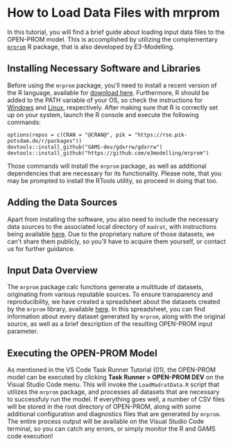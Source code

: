 # How to Load Data Files with mrprom
In this tutorial, you will find a brief guide about loading input data files to the OPEN-PROM model. This is accomplished by utilizing the complementary [`mrprom`](https://github.com/e3modelling/mrprom) R package, that is also developed by E3-Modelling.

## Installing Necessary Software and Libraries
Before using the `mrprom` package, you'll need to install a recent version of the R language, available for [download here](https://www.r-project.org/). Furthermore, R should be added to the PATH variable of your OS, so check the instructions for [Windows](https://www.bbminfo.com/r/r-programming-environment-setup.php) and [Linux](https://www.digitalocean.com/community/tutorials/how-to-view-and-update-the-linux-path-environment-variable), respectively. After making sure that R is correctly set up on your system, launch the R console and execute the following commands:

```
options(repos = c(CRAN = "@CRAN@", pik = "https://rse.pik-potsdam.de/r/packages"))
devtools::install_github("GAMS-dev/gdxrrw/gdxrrw")
devtools::install_github("https://github.com/e3modelling/mrprom")
```

Those commands will install the `mrprom` package, as well as additional dependencies that are necessary for its functionality. Please note, that you may be prompted to install the RTools utility, so proceed in doing that too.

## Adding the Data Sources
Apart from installing the software, you also need to include the necessary data sources to the associated local directory of `madrat`, with instructions being available [here](https://cran.r-project.org/web/packages/madrat/vignettes/madrat.html). Due to the proprietary nature of those datasets, we can't share them publicly, so you'll have to acquire them yourself, or contact us for further guidance.

## Input Data Overview
The `mrprom` package calc functions generate a multitude of datasets, originating from various reputable sources. To ensure transparency and reproducibility, we have created a spreadsheet about the datasets created by the `mrprom` library, available [here](https://docs.google.com/spreadsheets/d/1n3F7FAqbyMsiCaNLlSvSZY_ZO_WNZG6_44NLjHFZcx8/edit?usp=sharing). In this spreadsheet, you can find information about every dataset generated by `mrprom`, along with the original source, as well as a brief description of the resulting OPEN-PROM input parameter.

## Executing the OPEN-PROM Model 
As mentioned in the VS Code Task Runner Tutorial (01), the OPEN-PROM model can be executed by clicking **Task Runner > OPEN-PROM DEV** on the Visual Studio Code menu. This will invoke the `LoadMadratData.R` script that utilizes the `mrprom` package, and processes all datasets that are necessary to successfuly run the model. If everything goes well, a number of CSV files will be stored in the root directory of OPEN-PROM, along with some additional configuration and diagnostics files that are generated by `mrprom`. The entire process output will be available on the Visual Studio Code terminal, so you can catch any errors, or simply monitor the R and GAMS code execution!
